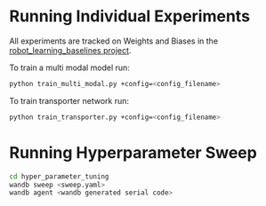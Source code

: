 # Running Individual Experiments

All experiments are tracked on Weights and Biases in the [robot_learning_baselines project](https://wandb.ai/ipab-rad/robot_learning_baselines).

To train a multi modal model run:

```bash
python train_multi_modal.py +config=<config_filename>
```

To train transporter network run:

```bash
python train_transporter.py +config=<config_filename>
```

# Running Hyperparameter Sweep

```bash
cd hyper_parameter_tuning
wandb sweep <sweep.yaml>
wandb agent <wandb generated serial code>
```

